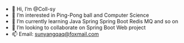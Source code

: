 - 👋 Hi, I’m @Coll-sy
- 👀 I’m interested in Ping-Pong ball and Computer Science
- 🌱 I’m currently learning Java Spring Spring Boot Redis MQ and so on
- 💞️ I’m looking to collaborate on Spring Boot Web project
- 📫 Email: sunyangqaq@foxmail.com

<!---
Coll-sy/Coll-sy is a ✨ special ✨ repository because its `README.md` (this file) appears on your GitHub profile.
You can click the Preview link to take a look at your changes.
--->
